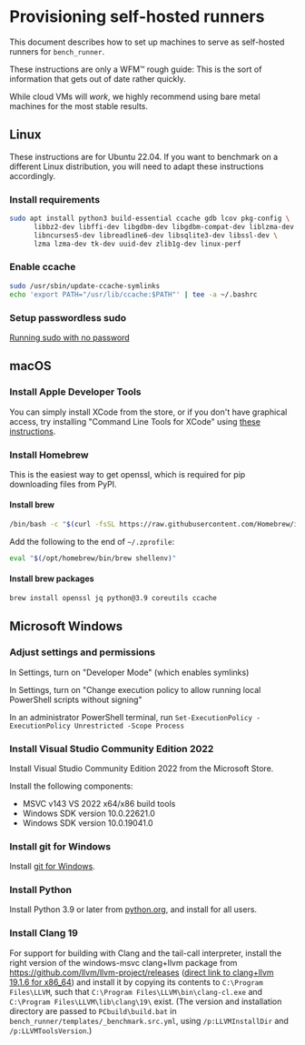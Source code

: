 # Provisioning self-hosted runners

This document describes how to set up machines to serve as self-hosted runners for `bench_runner`.

These instructions are only a WFM™ rough guide: This is the sort of information that gets out of date rather quickly.

While cloud VMs will *work*, we highly recommend using bare metal machines for the most stable results.

## Linux

These instructions are for Ubuntu 22.04.  If you want to benchmark on a different Linux distribution, you will need to adapt these instructions accordingly.

### Install requirements

```bash session
sudo apt install python3 build-essential ccache gdb lcov pkg-config \
      libbz2-dev libffi-dev libgdbm-dev libgdbm-compat-dev liblzma-dev \
      libncurses5-dev libreadline6-dev libsqlite3-dev libssl-dev \
      lzma lzma-dev tk-dev uuid-dev zlib1g-dev linux-perf
```

### Enable ccache

```bash session
sudo /usr/sbin/update-ccache-symlinks
echo 'export PATH="/usr/lib/ccache:$PATH"' | tee -a ~/.bashrc
```

### Setup passwordless sudo

[Running sudo with no password](https://askubuntu.com/questions/192050/how-to-run-sudo-command-with-no-password)

## macOS

### Install Apple Developer Tools

You can simply install XCode from the store, or if you don't have graphical access, try installing "Command Line Tools for XCode" using [these instructions](https://apple.stackexchange.com/questions/107307/how-can-i-install-the-command-line-tools-completely-from-the-command-line).

### Install Homebrew

This is the easiest way to get openssl, which is required for pip downloading files from PyPI.

#### Install brew

```bash session
/bin/bash -c "$(curl -fsSL https://raw.githubusercontent.com/Homebrew/install/HEAD/install.sh)"
```

Add the following to the end of `~/.zprofile`:

```bash session
eval "$(/opt/homebrew/bin/brew shellenv)"
```

#### Install brew packages

```bash session
brew install openssl jq python@3.9 coreutils ccache
```

## Microsoft Windows

### Adjust settings and permissions

In Settings, turn on "Developer Mode" (which enables symlinks)

In Settings, turn on "Change execution policy to allow running local PowerShell scripts without signing"

In an administrator PowerShell terminal, run `Set-ExecutionPolicy -ExecutionPolicy Unrestricted -Scope Process`

### Install Visual Studio Community Edition 2022

Install Visual Studio Community Edition 2022 from the Microsoft Store.

Install the following components:

- MSVC v143 VS 2022 x64/x86 build tools
- Windows SDK version 10.0.22621.0
- Windows SDK version 10.0.19041.0

### Install git for Windows

Install [git for Windows](https://git-scm.com/download/win).

### Install Python

Install Python 3.9 or later from [python.org](https://python.org), and install for all users.

### Install Clang 19

For support for building with Clang and the tail-call interpreter, install
the right version of the windows-msvc clang+llvm package from
https://github.com/llvm/llvm-project/releases ([direct link to clang+llvm 19.1.6
for x86_64](https://github.com/llvm/llvm-project/releases/download/llvmorg-19.1.6/clang+llvm-19.1.6-x86_64-pc-windows-msvc.tar.xz))
and install it by copying its contents to `C:\Program Files\LLVM`, such that
`C:\Program Files\LLVM\bin\clang-cl.exe` and `C:\Program
Files\LLVM\lib\clang\19\` exist. (The version and installation
directory are passed to `PCbuild\build.bat` in
`bench_runner/templates/_benchmark.src.yml`, using `/p:LLVMInstallDir` and
`/p:LLVMToolsVersion`.)
